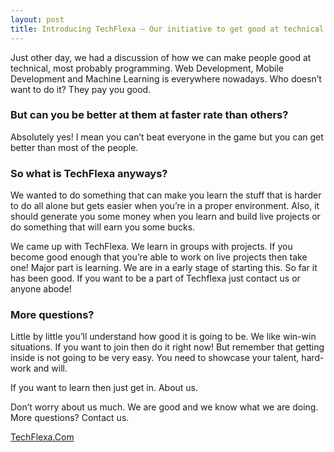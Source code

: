 ```yaml
---
layout: post
title: Introducing TechFlexa — Our initiative to get good at technical things.
---
```


Just other day, we had a discussion of how we can make people good at technical, most probably programming. Web Development, Mobile Development and Machine Learning is everywhere nowadays. Who doesn’t want to do it? They pay you good.

### But can you be better at them at faster rate than others?

Absolutely yes! I mean you can’t beat everyone in the game but you can get better than most of the people.

### So what is TechFlexa anyways?

We wanted to do something that can make you learn the stuff that is harder to do all alone but gets easier when you’re in a proper environment. Also, it should generate you some money when you learn and build live projects or do something that will earn you some bucks.

We came up with TechFlexa. We learn in groups with projects. If you become good enough that you’re able to work on live projects then take one! Major part is learning. We are in a early stage of starting this. So far it has been good. If you want to be a part of Techflexa just contact us or anyone abode!

### More questions?

Little by little you’ll understand how good it is going to be. We like win-win situations. If you want to join then do it right now! But remember that getting inside is not going to be very easy. You need to showcase your talent, hard-work and will.

If you want to learn then just get in.
About us.

Don’t worry about us much. We are good and we know what we are doing. More questions? Contact us.

[TechFlexa.Com](https://techflexa.com)

